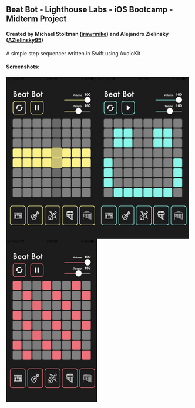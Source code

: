 ## Beat Bot - Lighthouse Labs - iOS Bootcamp - Midterm Project
#### Created by Michael Stoltman ([irawrmike](https://github.com/irawrmike)) and Alejandro Zielinsky ([AZielinsky95](https://github.com/AZielinsky95))

A simple step sequencer written in Swift using AudioKit

#### Screenshots:

<a href="url"><img src="https://github.com/irawrmike/iOS-Midterm-Sequencer/blob/master/Screenshots/Screenshot-01.jpg" align="left" height="441.6" width="248.4" ></a>
<a href="url"><img src="https://github.com/irawrmike/iOS-Midterm-Sequencer/blob/master/Screenshots/Screenshot-02.jpg" align="left" height="441.6" width="248.4" ></a>
<a href="url"><img src="https://github.com/irawrmike/iOS-Midterm-Sequencer/blob/master/Screenshots/Screenshot-03.jpg" align="left" height="441.6" width="248.4" ></a>
